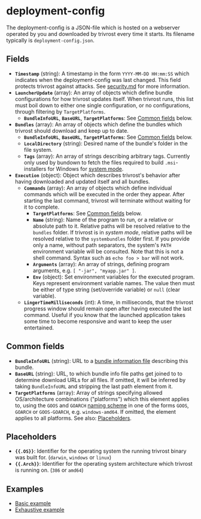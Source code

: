 # deployment-config
The deployment-config is a JSON-file which is hosted on a webserver operated by you and downloaded by trivrost every time it starts. Its filename typically is `deployment-config.json`.

## Fields
* **`Timestamp`** (string): A timestamp in the form `YYYY-MM-DD HH:mm:SS` which indicates when the deployment-config was last changed. This field protects trivrost against attacks. See [security.md](security.md) for more information.
* **`LauncherUpdate`** (array): An array of objects which define bundle configurations for how trivrost updates itself. When trivrost runs, this list must boil down to either one single configuration, or no configurations, through filtering by `TargetPlatforms`.
  * **`BundleInfoURL`**, **`BaseURL`**, **`TargetPlatforms`**: See [Common fields](#Common-fields) below.
* **`Bundles`** (array): An array of objects which define the bundles which trivrost should download and keep up to date.
  * **`BundleInfoURL`**, **`BaseURL`**, **`TargetPlatforms`**: See [Common fields](#Common-fields) below.
  * **`LocalDirectory`** (string): Desired name of the bundle's folder in the file system.
  * **`Tags`** (array): An array of strings describing arbitrary tags. Currently only used by bundown to fetch the files required to build `.msi`-installers for Windows for [system mode](walkthrough.md#System-mode).
* **`Execution`** (object): Object which describes trivrost's behavior after having downloaded and updated itself and all bundles.
  * **`Commands`** (array): An array of objects which define individual commands which will be executed in the order they appear. After starting the last command, trivrost will terminate without waiting for it to complete.
    * **`TargetPlatforms`**: See [Common fields](#Common-fields) below.
    * **`Name`** (string): Name of the program to run, or a relative or absolute path to it. Relative paths will be resolved relative to the `bundles` folder. If trivrost is in *system mode*, relative paths will be resolved relative to the `systembundles` folder first. If you provide only a name, without path separators, the system's `PATH` environment variable will be consulted. Note that this is not a shell command. Syntax such as `echo foo > bar` will not work.
    * **`Arguments`** (array): An array of strings, defining program arguments, e.g. `[ "-jar", "myapp.jar" ]`.
    * **`Env`** (object): Set environment variables for the executed program. Keys represent environment variable names. The value then must be either of type string (set/override variable) or `null` (clear variable).
  * **`LingerTimeMilliseconds`** (int): A time, in milliseconds, that the trivrost progress window should remain open after having executed the last command. Useful if you know that the launched application takes some time to become responsive and want to keep the user entertained.

## Common fields
* **`BundleInfoURL`** (string): URL to a [bundle information file](walkthrough.md#Bundle-info) describing this bundle.
* **`BaseURL`** (string): URL, to which bundle info file paths get joined to to determine download URLs for all files. If omitted, it will be inferred by taking `BundleInfoURL` and stripping the last path element from it.
* **`TargetPlatforms`** (array): Array of strings specifying allowed OS/architecture combinations ("platforms") which this element applies to, using the `GOOS` and `GOARCH` [naming scheme](https://gist.github.com/asukakenji/f15ba7e588ac42795f421b48b8aede63) in one of the forms `GOOS`, `GOARCH` or `GOOS-GOARCH`, e.g. `windows-amd64`. If omitted, the element applies to all platforms. See also: [Placeholders](#placeholders).

## Placeholders
* **`{{.OS}}`**: Identifier for the operating system the running trivrost binary was built for. (`darwin`, `windows` or `linux`)
* **`{{.Arch}}`**: Identifier for the operating system architecture which trivrost is running on. (`386` or `amd64`)

## Examples
* [Basic example](../examples/deployment-config.json.simple.example)
* [Exhaustive example](../examples/deployment-config.json.complex.example)
